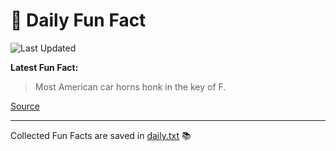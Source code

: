 # 🌟 Daily Fun Fact

![Last Updated](https://img.shields.io/badge/Last_Updated-2025_07_02-blue?style=flat-square)

**Latest Fun Fact:**

> Most American car horns honk in the key of F.

[Source](http://www.djtech.net/humor/useless_facts.htm)

---

Collected Fun Facts are saved in [daily.txt](daily.txt) 📚

